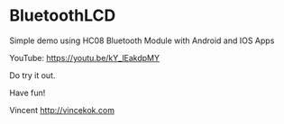 # BluetoothLCD
Simple demo using HC08 Bluetooth Module with Android and IOS Apps

YouTube: https://youtu.be/kY_lEakdpMY

Do try it out. 

Have fun! 

Vincent 
http://vincekok.com
